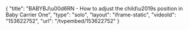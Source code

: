 {
    "title": "BABYBJ\u00d6RN - How to adjust the child\u2019s position in Baby Carrier One",
    "type": "solo",
    "layout": "iframe-static",
    "videoId": "153622752",
    "url": "\/tvpembed\/153622752"
}